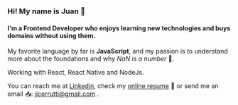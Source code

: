 ### Hi! My name is Juan 👋
#### I'm a Frontend Developer who enjoys learning new technologies and buys domains without using them.

My favorite language by far is __JavaScript__, and my passion is to understand more about the foundations and why _NaN is a number_ 🤔.

Working with React, React Native and NodeJs.

You can reach me at [Linkedin](https://www.linkedin.com/in/juancerrutti/), check my [online resume](https://juancerrutti.com) 📃 or send me an email 📥: jicerrutti@gmail.com .

